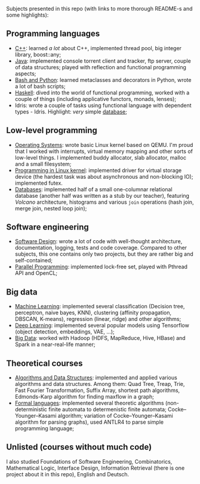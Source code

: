 Subjects presented in this repo (with links to more thorough README-s and some highlights):

## Programming languages
- [C++](https://github.com/ItsLastDay/academic_university_2016-2018/blob/master/subjects/C%2B%2B/README.md): learned *a lot* about C++, implemented thread pool, big integer library, boost::any;
- [Java](https://github.com/ItsLastDay/academic_university_2016-2018/blob/master/subjects/Java): implemented console torrent client and tracker, ftp server, couple of data structures; played with reflection and functional programming aspects;
- [Bash and Python](https://github.com/ItsLastDay/academic_university_2016-2018/blob/master/subjects/Bash%26Python/README.md): learned metaclasses and decorators in Python, wrote a lot of bash scripts;
- [Haskell](https://github.com/ItsLastDay/academic_university_2016-2018/blob/master/subjects/Haskell/README.md): dived into the world of functional programming, worked with a couple of things (including applicative functors, monads, lenses);
- Idris: wrote a couple of tasks using functional language with dependent types - Idris. Highlight: *very* simple [database](https://github.com/ItsLastDay/academic_university_2016-2018/blob/master/Idris/idris-spb-assignment-1-ItsLastDay/part%203/datastore.idr);

## Low-level programming
- [Operating Systems](https://github.com/ItsLastDay/academic_university_2016-2018/blob/master/subjects/OperatingSystems/README.md): wrote basic Linux kernel based on QEMU. I'm proud that I worked with interrupts, virtual memory mapping and other sorts of
low-level things. I implemented buddy allocator, slab allocator, malloc and a small filesystem;
- [Programming in Linux kernel](https://github.com/ItsLastDay/au-linux-kernel-autumn-2017/blob/master/README.md): implemented driver for virtual storage device (the hardest task was about asynchronous and non-blocking IO); implemented futex.
- [Databases](https://github.com/ItsLastDay/academic_university_2016-2018/blob/master/subjects/Databases/README.md): implemented half of a small one-columnar relational database (another half was written as a stub by our teacher), featuring *Volcano* architecture, histograms and various `join` operations (hash join, merge join, nested loop join);


## Software engineering
- [Software Design](https://github.com/ItsLastDay/academic_university_2016-2018/blob/master/subjects/SoftwareDesign/au-software_design-2017/README.md): wrote a lot of code with well-thought architecture, documentation, logging, tests and code coverage. Compared to other subjects, this one contains only two projects, but they are rather big and self-contained;
- [Parallel Programming](https://github.com/ItsLastDay/academic_university_2016-2018/tree/master/subjects/ParallelProgramming): implemented lock-free set, played with Pthread API and OpenCL;

## Big data
- [Machine Learning](https://github.com/ItsLastDay/academic_university_2016-2018/blob/master/subjects/MachineLearning/README.md): implemented several classification (Decision tree, perceptron, naive bayes, KNN), clustering (affinity propagation, DBSCAN, K-means), regression (linear, ridge) and other algorithms;
- [Deep Learning](https://github.com/ItsLastDay/au_dl_course/blob/master/README.md): implemented several popular models using Tensorflow (object detection, embeddings, VAE, ...);
- [Big Data](https://github.com/ItsLastDay/academic_university_2016-2018/blob/master/subjects/BigData/README.md): worked with Hadoop (HDFS, MapReduce, Hive, HBase) and Spark in a near-real-life manner;


## Theoretical courses
- [Algorithms and Data Structures](https://github.com/ItsLastDay/academic_university_2016-2018/blob/master/subjects/Algorithms/README.md): implemented and applied various algorithms and data structures. Among them: Quad Tree, Treap, Trie, Fast Fourier Transformation, Suffix Array, shortest path algorithms, Edmonds-Karp algorithm for finding maxflow in a graph;
- [Formal languages](https://github.com/ItsLastDay/academic_university_2016-2018/blob/master/subjects/FormalLanguages/formal_languages/README.md): implemented several theoretic algorithms (non-deterministic finite automata to determenistic finite automata; Cocke–Younger–Kasami algorithm; variation of Cocke–Younger–Kasami algorithm for parsing graphs), used ANTLR4 to parse simple programming language;


## Unlisted (courses without much code)
I also studied Foundations of Software Engineering, Combinatorics, Mathematical Logic, Interface Design, Information Retrieval (there is one project about it in this repo), English and Deutsch.
